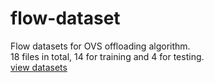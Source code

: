 # flow-dataset
Flow datasets for OVS offloading algorithm.  
18 files in total, 14 for training and 4 for testing.  
[view datasets](https://1drv.ms/u/s!AlZj0Qcj97AvgdBlgHS_YEqrVeuwzw?e=S3mONT)
